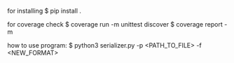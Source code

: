 for installing 
$ pip install .

for coverage check
$ coverage run -m unittest discover
$ coverage report -m

how to use program:
$ python3 serializer.py -p <PATH_TO_FILE> -f <NEW_FORMAT>